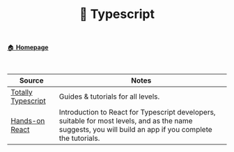 <h1 align="center"><b> 💙 Typescript </b></h1>

<br>

[🏠 **Homepage**](../index.md)

<br>

 **Source** | **Notes**
--|--
[Totally Typescript](https://www.totaltypescript.com/tutorials)| Guides & tutorials for all levels.
[Hands-on React](https://handsonreact.com/docs/labs/react-tutorial-typescript) | Introduction to React for Typescript developers, suitable for most levels, and as the name suggests, you will build an app if you complete the tutorials.